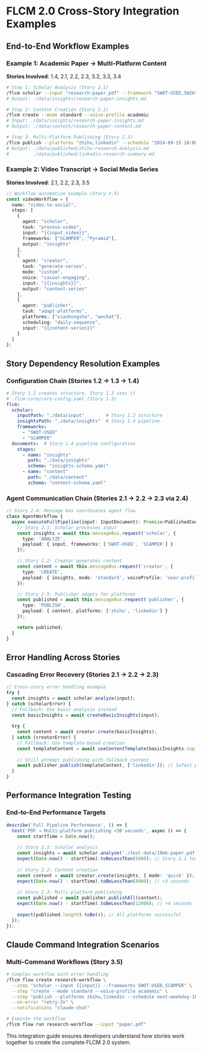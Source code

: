 # FLCM 2.0 Cross-Story Integration Examples

## End-to-End Workflow Examples

### Example 1: Academic Paper → Multi-Platform Content
**Stories Involved**: 1.4, 2.1, 2.2, 2.3, 3.2, 3.3, 3.4

```bash
# Step 1: Scholar Analysis (Story 2.1)
/flcm scholar --input "research-paper.pdf" --framework "SWOT-USED,5W2H"
# Output: ./data/insights/research-paper-insights.md

# Step 2: Content Creation (Story 2.2) 
/flcm create --mode standard --voice-profile academic
# Input: ./data/insights/research-paper-insights.md
# Output: ./data/content/research-paper-content.md

# Step 3: Multi-Platform Publishing (Story 2.3)
/flcm publish --platforms "zhihu,linkedin" --schedule "2024-09-15 10:00"
# Output: ./data/published/zhihu-research-analysis.md
#         ./data/published/linkedin-research-summary.md
```

### Example 2: Video Transcript → Social Media Series
**Stories Involved**: 2.1, 2.2, 2.3, 3.5

```typescript
// Workflow automation example (Story 3.5)
const videoWorkflow = {
  name: "video-to-social",
  steps: [
    {
      agent: "scholar",
      task: "process-video",
      input: "{{input.video}}",
      frameworks: ["SCAMPER", "Pyramid"],
      output: "insights"
    },
    {
      agent: "creator", 
      task: "generate-series",
      mode: "custom",
      voice: "casual-engaging",
      input: "{{insights}}",
      output: "content-series"
    },
    {
      agent: "publisher",
      task: "adapt-platforms",
      platforms: ["xiaohongshu", "wechat"],
      scheduling: "daily-sequence",
      input: "{{content-series}}"
    }
  ]
};
```

## Story Dependency Resolution Examples

### Configuration Chain (Stories 1.2 → 1.3 → 1.4)
```yaml
# Story 1.2 creates structure, Story 1.3 uses it
# .flcm-core/core-config.yaml (Story 1.3)
flcm:
  scholar:
    inputPath: "./data/input"        # Story 1.2 structure
    insightsPath: "./data/insights"  # Story 1.4 pipeline
    frameworks:
      - "SWOT-USED"
      - "SCAMPER" 
  documents:  # Story 1.4 pipeline configuration
    stages:
      - name: "insights"
        path: "./data/insights"
        schema: "insights-schema.yaml"
      - name: "content" 
        path: "./data/content"
        schema: "content-schema.yaml"
```

### Agent Communication Chain (Stories 2.1 → 2.2 → 2.3 via 2.4)
```typescript
// Story 2.4: Message bus coordinates agent flow
class AgentWorkflow {
  async executeFullPipeline(input: InputDocument): Promise<PublishedContent[]> {
    // Story 2.1: Scholar processes input
    const insights = await this.messageBus.request('scholar', {
      type: 'ANALYZE',
      payload: { input, frameworks: ['SWOT-USED', 'SCAMPER'] }
    });

    // Story 2.2: Creator generates content
    const content = await this.messageBus.request('creator', {
      type: 'CREATE',
      payload: { insights, mode: 'standard', voiceProfile: 'user-profile' }
    });

    // Story 2.3: Publisher adapts for platforms
    const published = await this.messageBus.request('publisher', {
      type: 'PUBLISH',
      payload: { content, platforms: ['zhihu', 'linkedin'] }
    });

    return published;
  }
}
```

## Error Handling Across Stories

### Cascading Error Recovery (Stories 2.1 → 2.2 → 2.3)
```typescript
// Cross-story error handling example
try {
  const insights = await scholar.analyze(input);
} catch (scholarError) {
  // Fallback: Use basic analysis instead
  const basicInsights = await createBasicInsights(input);
  
  try {
    const content = await creator.create(basicInsights);
  } catch (creatorError) {
    // Fallback: Use template-based creation
    const templateContent = await useContentTemplate(basicInsights.topic);
    
    // Still attempt publishing with fallback content
    await publisher.publish(templateContent, ['linkedin']); // Safest platform
  }
}
```

## Performance Integration Testing

### End-to-End Performance Targets
```typescript
describe('Full Pipeline Performance', () => {
  test('PDF → Multi-platform publishing <30 seconds', async () => {
    const startTime = Date.now();
    
    // Story 2.1: Scholar analysis
    const insights = await scholar.analyze('./test-data/10mb-paper.pdf');
    expect(Date.now() - startTime).toBeLessThan(5000); // Story 2.1 target
    
    // Story 2.2: Content creation  
    const content = await creator.create(insights, { mode: 'quick' });
    expect(Date.now() - startTime).toBeLessThan(8000); // +3 seconds
    
    // Story 2.3: Multi-platform publishing
    const published = await publisher.publishAll(content);
    expect(Date.now() - startTime).toBeLessThan(12000); // +4 seconds
    
    expect(published.length).toBe(4); // All platforms successful
  });
});
```

## Claude Command Integration Scenarios

### Multi-Command Workflows (Story 3.5)
```bash
# Complex workflow with error handling
/flcm flow create research-workflow \
  --step "scholar --input {{input}} --frameworks SWOT-USED,SCAMPER" \
  --step "create --mode standard --voice-profile academic" \
  --step "publish --platforms zhihu,linkedin --schedule next-weekday-10am" \
  --on-error "retry-3x" \
  --notifications "claude-chat"

# Execute the workflow
/flcm flow run research-workflow --input "paper.pdf"
```

This integration guide ensures developers understand how stories work together to create the complete FLCM 2.0 system.